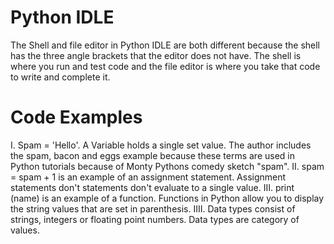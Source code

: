 # Python IDLE
The Shell and file editor in Python IDLE are both different because the shell has the three angle brackets that the editor does not have. The shell is where you run and test code and the file editor is where you take that code to write and complete it.
# Code Examples
I. Spam = 'Hello'. A Variable holds a single set value. The author includes the spam, bacon and eggs example because these terms are used in Python tutorials because of Monty Pythons comedy sketch "spam".
II. spam = spam + 1 is an example of an assignment statement. Assignment statements don't statements don't evaluate to a single value.
III. print (name) is an example of a function. Functions in Python allow you to display the string values that are set in parenthesis. 
IIII. Data types consist of strings, integers or floating point numbers. Data types are category of values.
